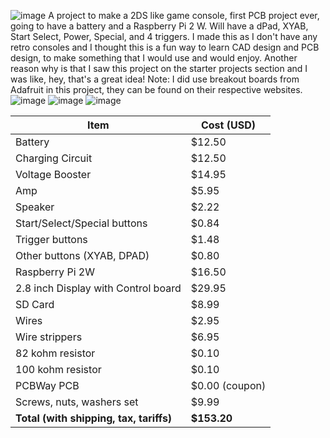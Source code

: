 ![image](https://github.com/user-attachments/assets/8a2da30a-99fa-4ba3-a478-963ce7967918)
A project to make a 2DS like game console, first PCB project ever, going to have a battery and a Raspberry Pi 2 W.
Will have a dPad, XYAB, Start Select, Power, Special, and 4 triggers.
I made this as I don't have any retro consoles and I thought this is a fun way to learn CAD design and PCB design, to make something that I would use and would enjoy. Another reason why is that I saw this project on the starter projects section and I was like, hey, that's a great idea!
Note: I did use breakout boards from Adafruit in this project, they can be found on their respective websites.
![image](https://github.com/user-attachments/assets/af2fc4e7-7c31-46c8-b8e7-ce23a28b0b57)
![image](https://github.com/user-attachments/assets/5ef234d8-14c7-431c-abcd-b12af095f16a)
![image](https://github.com/user-attachments/assets/6d742832-7bf9-4e79-8a66-8d23bf664293)

| Item                               | Cost (USD)      |
|------------------------------------|-----------------|
| Battery                            | $12.50          |
| Charging Circuit                   | $12.50          |
| Voltage Booster                    | $14.95          |
| Amp                                | $5.95           |
| Speaker                            | $2.22           |
| Start/Select/Special buttons       | $0.84           |
| Trigger buttons                    | $1.48           |
| Other buttons (XYAB, DPAD)         | $0.80           |
| Raspberry Pi 2W                    | $16.50          |
| 2.8 inch Display with Control board| $29.95          |
| SD Card                            | $8.99           |
| Wires                              | $2.95           |
| Wire strippers                     | $6.95           |
| 82 kohm resistor                   | $0.10           |
| 100 kohm resistor                  | $0.10           |
| PCBWay PCB                         | $0.00 (coupon)  |
| Screws, nuts, washers set          | $9.99           |
| **Total (with shipping, tax, tariffs)** | **$153.20**    |

